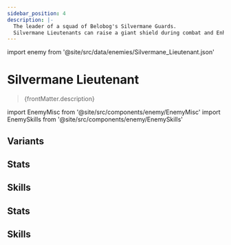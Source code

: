 ```yaml
---
sidebar_position: 4
description: |-
  The leader of a squad of Belobog's Silvermane Guards.
  Silvermane Lieutenants can raise a giant shield during combat and Enhance themselves. Attacking a Silvermane Lieutenant with their shield raised will immediately result in a fierce Counter.
---
```


import enemy from '@site/src/data/enemies/Silvermane_Lieutenant.json'

# Silvermane Lieutenant
<blockquote>{frontMatter.description}</blockquote>

import EnemyMisc from '@site/src/components/enemy/EnemyMisc'
import EnemySkills from '@site/src/components/enemy/EnemySkills'

## Variants

<Tabs>
<TabItem value='0' label='Silvermane Lieutenant'>

<h2>Stats</h2>

<EnemyMisc enemy={enemy} variant={0} />

<h2>Skills</h2>

<EnemySkills enemy={enemy} variant={0} />
</TabItem>
<TabItem value='1' label='Silvermane Lieutenant (Complete)'>

<h2>Stats</h2>

<EnemyMisc enemy={enemy} variant={1} />

<h2>Skills</h2>

<EnemySkills enemy={enemy} variant={1} />
</TabItem>
</Tabs>
